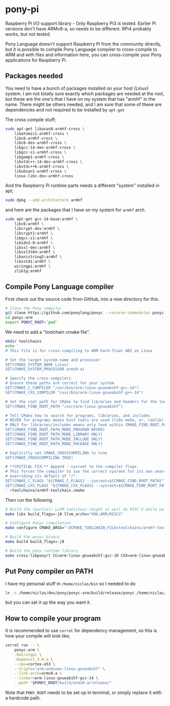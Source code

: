 # pony-pi
Raspberry Pi I/O support library - Only Raspberry Pi3 is tested. Earlier Pi versions don't have ARMv8-a, so needs to be different. RPi4 probably works, but not tested.

Pony Language doesn't support Raspberry Pi from the community directly,
but it is possible to compile Pony Language compiler to cross-compile to
ARM and with files and information here, you can cross-compile your
Pony applications for Raspberry Pi.
## Packages needed
You need to have a bunch of packages installed on your host (Linux) system. I 
am not totally sure exactly which packages are needed at the root, but these are
the one's that I have on my system that has "armhf" in the name. There might be others
needed, and I am sure that some of these are dependencies and not required to be installed
by `apt-get`

The cross compile stuff;
```bash
sudo apt-get libasan8-armhf-cross \
    libatomic1-armhf-cross \
    libc6-armhf-cross \
    libc6-dev-armhf-cross \
    libgcc-14-dev-armhf-cross \
    libgcc-s1-armhf-cross \
    libgomp1-armhf-cross \
    libstdc++-14-dev-armhf-cross \
    libstdc++6-armhf-cross \
    libubsan1-armhf-cross \
    linux-libc-dev-armhf-cross
```

And the Raspberry Pi runtime parts needs a different "system" installed in apt;

```bash
sudo dpkg --add-architecture armhf
```

and here are the packages that I have on my system for `armhf` arch. 

```bash
sudo apt-get gcc-14-base:armhf \
    libc6:armhf \
    libcrypt-dev:armhf \
    libcrypt1:armhf \
    libgcc-s1:armhf \
    libidn2-0:armhf \
    libssl-dev:armhf \
    libssl3t64:armhf \
    libunistring5:armhf \
    libzstd1:armhf \
    wiringpi:armhf \
    zlib1g:armhf
```


## Compile Pony Language compiler
First check out the source code from GitHub, into a new directory for this.
```bash
# Clone the Pony compiler
git clone https://github.com/ponylang/ponyc --recurse-submodules ponyc-arm
cd ponyc-arm
export PONYC_ROOT=`pwd`
```

We need to add a "toolchain cmake file".

```bash
mkdir toolchains
echo '
# This file is for cross-compiling to ARM hard-float ABI on Linux

# Set the target system name and processor
SET(CMAKE_SYSTEM_NAME Linux)
SET(CMAKE_SYSTEM_PROCESSOR armv8-a)

# Specify the cross-compilers
# Ensure these paths are correct for your system
SET(CMAKE_C_COMPILER "/usr/bin/arm-linux-gnueabihf-gcc-14")
SET(CMAKE_CXX_COMPILER "/usr/bin/arm-linux-gnueabihf-g++-14")

# Set the root path for CMake to find libraries and headers for the target
SET(CMAKE_FIND_ROOT_PATH "/usr/arm-linux-gnueabihf")

# Tell CMake how to search for programs, libraries, and includes
# NEVER for programs means host tools are used (like make, ar, ranlib)
# ONLY for libraries/includes means only look within CMAKE_FIND_ROOT_PATH
SET(CMAKE_FIND_ROOT_PATH_MODE_PROGRAM NEVER)
SET(CMAKE_FIND_ROOT_PATH_MODE_LIBRARY ONLY)
SET(CMAKE_FIND_ROOT_PATH_MODE_INCLUDE ONLY)
SET(CMAKE_FIND_ROOT_PATH_MODE_PACKAGE ONLY)

# Explicitly set CMAKE_CROSSCOMPILING to true
SET(CMAKE_CROSSCOMPILING TRUE)

# **CRITICAL FIX:** Append --sysroot to the compiler flags.
# This forces the compiler to use the correct sysroot for its own searches,
# overriding its default of "/".
SET(CMAKE_C_FLAGS "${CMAKE_C_FLAGS} --sysroot=${CMAKE_FIND_ROOT_PATH}")
SET(CMAKE_CXX_FLAGS "${CMAKE_CXX_FLAGS} --sysroot=${CMAKE_FIND_ROOT_PATH}")
' >toolchains/armhf-toolchain.cmake
```

Then run the following 

```bash 
# Build the (partial) LLVM toolchain (might as well do RISC-V while we are at it
make libs build_flags=-j8 llvm_archs="X86;ARM;RISCV"

# Configure Ponyc compilation
make configure CMAKE_ARGS="-DCMAKE_TOOLCHAIN_FILE=toolchains/armhf-toolchain.cmake"

# Build the ponyc binary
make build build_flags=-j8

# Build the pony runtime library
make cross-libponyrt CC=arm-linux-gnueabihf-gcc-10 CXX=arm-linux-gnueabihf-g++-10 arch=armv8-a tune=cortex-a53 llc_arch=arm
```

## Put Pony compiler on PATH
I have my personal stuff in `/home/niclas/bin` so I needed to do

```bash
ln -s /home/niclas/dev/pony/ponyc-arm/build/release/ponyc /home/niclas/bin
```
but you can set it up the way you want it.


## How to compile your program
It is recommended to use `corral` for dependency management, so this is how your
compile will look like;

```bash
corral run -- \
    ponyc-arm \
    -Dwiringpi \
    -Dopenssl_3.0.x \
    --cpu=cortex-a53 \
    --triple="arm-unknown-linux-gnueabihf" \
    --link-arch=armv8-a \
    --linker=arm-linux-gnueabihf-gcc-14 \
    --path "$PONYC_ROOT/build/armv8-a/release/"
```
Note that `PONY_ROOT` needs to be set up in terminal, or simply replace it with a hardcode path.
